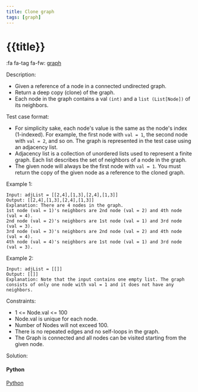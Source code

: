 ```yaml
---
title: Clone graph
tags: [graph]
---
```


# {{title}}

:fa fa-tag fa-fw: [graph]({{tagspath}}/graph)

Description:

- Given a reference of a node in a connected undirected graph.
- Return a deep copy (clone) of the graph.
- Each node in the graph contains a val `(int)` and a `list (List[Node])` of its neighbors.

Test case format:

- For simplicity sake, each node's value is the same as the node's index (1-indexed). For example, the first node with `val = 1`, the second node with `val = 2`, and so on. The graph is represented in the test case using an adjacency list.
- Adjacency list is a collection of unordered lists used to represent a finite graph. Each list describes the set of neighbors of a node in the graph.
- The given node will always be the first node with `val = 1`. You must return the copy of the given node as a reference to the cloned graph.

Example 1:

```text
Input: adjList = [[2,4],[1,3],[2,4],[1,3]]
Output: [[2,4],[1,3],[2,4],[1,3]]
Explanation: There are 4 nodes in the graph.
1st node (val = 1)'s neighbors are 2nd node (val = 2) and 4th node (val = 4).
2nd node (val = 2)'s neighbors are 1st node (val = 1) and 3rd node (val = 3).
3rd node (val = 3)'s neighbors are 2nd node (val = 2) and 4th node (val = 4).
4th node (val = 4)'s neighbors are 1st node (val = 1) and 3rd node (val = 3).
```

Example 2:

```text
Input: adjList = [[]]
Output: [[]]
Explanation: Note that the input contains one empty list. The graph consists of only one node with val = 1 and it does not have any neighbors.
```

Constraints:

- 1 <= Node.val <= 100
- Node.val is unique for each node.
- Number of Nodes will not exceed 100.
- There is no repeated edges and no self-loops in the graph.
- The Graph is connected and all nodes can be visited starting from the given node.

Solution:

<!-- tabs:start -->
#### **Python**

[Python](../pycode/graph/clone-graph.py ':include :type=code')
<!-- tabs:end -->
